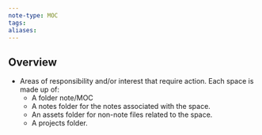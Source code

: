 ```yaml
---
note-type: MOC
tags:
aliases:
---
```

## Overview
- Areas of responsibility and/or interest that require action. Each space is made up of:
	- A folder note/MOC
	- A notes folder for the notes associated with the space.
	- An assets folder for non-note files related to the space.
	- A projects folder.